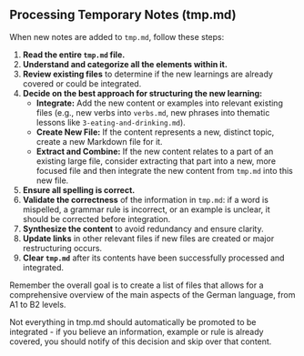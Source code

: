 ## Processing Temporary Notes (tmp.md)

When new notes are added to `tmp.md`, follow these steps:

1.  **Read the entire `tmp.md` file.**
2.  **Understand and categorize all the elements within it.**
3.  **Review existing files** to determine if the new learnings are already covered or could be integrated.
4.  **Decide on the best approach for structuring the new learning:**
    *   **Integrate:** Add the new content or examples into relevant existing files (e.g., new verbs into `verbs.md`, new phrases into thematic lessons like `3-eating-and-drinking.md`).
    *   **Create New File:** If the content represents a new, distinct topic, create a new Markdown file for it.
    *   **Extract and Combine:** If the new content relates to a part of an existing large file, consider extracting that part into a new, more focused file and then integrate the new content from `tmp.md` into this new file.
5.  **Ensure all spelling is correct.**
6.  **Validate the correctness** of the information in `tmp.md`: if a word is mispelled, a grammar rule is incorrect, or an example is unclear, it should be corrected before integration.
7.  **Synthesize the content** to avoid redundancy and ensure clarity.
8.  **Update links** in other relevant files if new files are created or major restructuring occurs.
9.  **Clear `tmp.md`** after its contents have been successfully processed and integrated.

Remember the overall goal is to create a list of files that allows for a comprehensive overview of the main aspects of the German language, from A1 to B2 levels.

Not everything in tmp.md should automatically be promoted to be integrated - if you believe an information, example or rule is already covered, you should notify of this decision and skip over that content.
